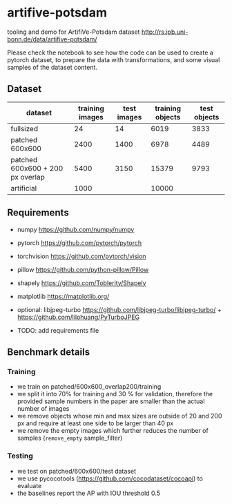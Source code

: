 # artifive-potsdam
tooling and demo for ArtifiVe-Potsdam dataset
http://rs.ipb.uni-bonn.de/data/artifive-potsdam/

Please check the notebook to see how the code can be used to create a pytorch dataset, to prepare the data with transformations, and some visual samples of the dataset content.

## Dataset


| dataset                          | training images | test images | training objects | test objects |
|----------------------------------|-----------------|-------------|------------------|--------------|
| fullsized                        | 24              | 14          | 6019             | 3833         |
| patched 600x600                  | 2400            | 1400        | 6978             | 4489         |
| patched 600x600 + 200 px overlap | 5400            | 3150        | 15379            | 9793         |
| artificial                       | 1000            |             | 10000            |              |

## Requirements

* numpy https://github.com/numpy/numpy
* pytorch https://github.com/pytorch/pytorch
* torchvision https://github.com/pytorch/vision
* pillow https://github.com/python-pillow/Pillow
* shapely https://github.com/Toblerity/Shapely
* matplotlib https://matplotlib.org/
* optional: libjpeg-turbo https://github.com/libjpeg-turbo/libjpeg-turbo/ + https://github.com/lilohuang/PyTurboJPEG

* TODO: add requirements file
 
## Benchmark details

### Training

* we train on patched/600x600_overlap200/training
* we split it into 70% for training and 30 % for validation, therefore the provided sample numbers in the paper are smaller than the actual number of images
* we remove objects whose min and max sizes are outside of 20 and 200 px and require at least one side to be larger than 40 px
* we remove the empty images which further reduces the number of samples (`remove_empty` sample_filter)


### Testing

* we test on patched/600x600/test dataset
* we use pycocotools (https://github.com/cocodataset/cocoapi) to evaluate
* the baselines report the AP with IOU threshold 0.5